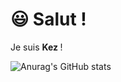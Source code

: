 <h1><span class="emoji">😃 </span><strong>Salut !&nbsp;</strong></h1>
<p>Je suis <strong>Kez&nbsp;</strong>!</p>

![Anurag's GitHub stats](https://github-readme-stats.vercel.app/api?username=anuraghazra&hide=contribs,prs)
